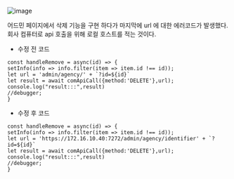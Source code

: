 ![image](https://github.com/EUN-HA-CHOI/Internship/assets/97012561/6b628130-55e3-4e13-bd8f-f12b54f87c5d)

어드민 페이지에서 삭제 기능을 구현 하다가 마지막에 url 에 대한 에러코드가 발생했다.
회사 컴퓨터로 api 호출을 위해 로컬 호스트를 적는 것이다. 

- 수정 전 코드 
```
const handleRemove = async(id) => {
setInfo(info => info.filter(item => item.id !== id));
let url = 'admin/agency/' + `?id=${id}`
let result = await comApiCall({method:'DELETE'},url);
console.log("result:::",result)
//debugger;
}
```

- 수정 후 코드 
```
const handleRemove = async(id) => {
setInfo(info => info.filter(item => item.id !== id));
let url = 'https://172.16.10.40:7272/admin/agency/identifier' + `?id=${id}`
let result = await comApiCall({method:'DELETE'},url);
console.log("result:::",result)
//debugger;
}
```

